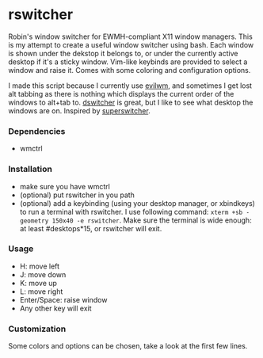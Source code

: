 # rswitcher
Robin's window switcher for EWMH-compliant X11 window managers. This is my attempt to create a useful window switcher using bash. Each window is shown under the dekstop it belongs to, or under the currently active desktop if it's a sticky window. Vim-like keybinds are provided to select a window and raise it. Comes with some coloring and configuration options.

I made this script because I currently use <a href="http://www.6809.org.uk/evilwm/">evilwm</a>, and sometimes I get lost alt tabbing as there is nothing which displays the current order of the windows to alt+tab to. <a href="https://github.com/Excerion/dswitcher">dswitcher</a> is great, but I like to see what desktop the windows are on. Inspired by <a href="https://code.google.com/archive/p/superswitcher/">superswitcher</a>.

### Dependencies
- wmctrl

### Installation
- make sure you have wmctrl
- (optional) put rswitcher in you path
- (optional) add a keybinding (using your desktop manager, or xbindkeys) to run a terminal with rswitcher. I use following command: `xterm +sb -geometry 150x40 -e rswitcher`. Make sure the terminal is wide enough: at least #desktops*15, or rswitcher will exit.

### Usage
- H: move left
- J: move down
- K: move up
- L: move right
- Enter/Space: raise window
- Any other key will exit

### Customization
Some colors and options can be chosen, take a look at the first few lines.
